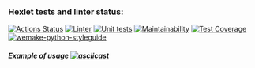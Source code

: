 ### Hexlet tests and linter status:
[![Actions Status](https://github.com/DOBRO-228/python-project-lvl3/workflows/hexlet-check/badge.svg)](https://github.com/DOBRO-228/python-project-lvl3/actions)
[![Linter](https://github.com/DOBRO-228/python-project-lvl3/actions/workflows/linter.yml/badge.svg)](https://github.com/DOBRO-228/python-project-lvl3/actions/workflows/linter.yml)
[![Unit tests](https://github.com/DOBRO-228/python-project-lvl3/actions/workflows/unit_tests.yml/badge.svg)](https://github.com/DOBRO-228/python-project-lvl3/actions/workflows/unit_tests.yml)
[![Maintainability](https://api.codeclimate.com/v1/badges/9231f59ae46b06e78536/maintainability)](https://codeclimate.com/github/DOBRO-228/python-project-lvl3/maintainability)
[![Test Coverage](https://api.codeclimate.com/v1/badges/9231f59ae46b06e78536/test_coverage)](https://codeclimate.com/github/DOBRO-228/python-project-lvl3/test_coverage)
[![wemake-python-styleguide](https://img.shields.io/badge/style-wemake-000000.svg)](https://github.com/wemake-services/wemake-python-styleguide)

##### Example of usage [![asciicast](https://asciinema.org/a/XW4tjXr9yb3GTXjsKrdpqLRNG.svg)](https://asciinema.org/a/nYEh7e7aJjjUJB8OcET9psFY8)
